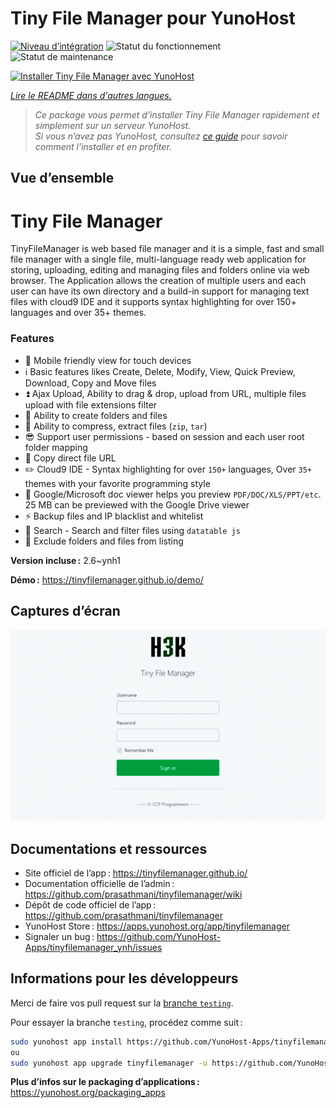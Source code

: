 <!--
Nota bene : ce README est automatiquement généré par <https://github.com/YunoHost/apps/tree/master/tools/readme_generator>
Il NE doit PAS être modifié à la main.
-->

# Tiny File Manager pour YunoHost

[![Niveau d’intégration](https://dash.yunohost.org/integration/tinyfilemanager.svg)](https://ci-apps.yunohost.org/ci/apps/tinyfilemanager/) ![Statut du fonctionnement](https://ci-apps.yunohost.org/ci/badges/tinyfilemanager.status.svg) ![Statut de maintenance](https://ci-apps.yunohost.org/ci/badges/tinyfilemanager.maintain.svg)

[![Installer Tiny File Manager avec YunoHost](https://install-app.yunohost.org/install-with-yunohost.svg)](https://install-app.yunohost.org/?app=tinyfilemanager)

*[Lire le README dans d'autres langues.](./ALL_README.md)*

> *Ce package vous permet d’installer Tiny File Manager rapidement et simplement sur un serveur YunoHost.*  
> *Si vous n’avez pas YunoHost, consultez [ce guide](https://yunohost.org/install) pour savoir comment l’installer et en profiter.*

## Vue d’ensemble

# Tiny File Manager

TinyFileManager is web based file manager and it is a simple, fast and small file manager with a single file, multi-language ready web application for storing, uploading, editing and managing files and folders online via web browser. The Application allows the creation of multiple users and each user can have its own directory and a build-in support for managing text files with cloud9 IDE and it supports syntax highlighting for over 150+ languages and over 35+ themes.

### Features

- :iphone: Mobile friendly view for touch devices
- :information_source: Basic features likes Create, Delete, Modify, View, Quick Preview, Download, Copy and Move files
- :arrow_double_up: Ajax Upload, Ability to drag & drop, upload from URL, multiple files upload with file extensions filter
- :file_folder: Ability to create folders and files
- :gift: Ability to compress, extract files (`zip`, `tar`)
- :sunglasses: Support user permissions - based on session and each user root folder mapping
- :floppy_disk: Copy direct file URL
- :pencil2: Cloud9 IDE - Syntax highlighting for over `150+` languages, Over `35+` themes with your favorite programming style
- :page_facing_up: Google/Microsoft doc viewer helps you preview `PDF/DOC/XLS/PPT/etc`. 25 MB can be previewed with the Google Drive viewer
- :zap: Backup files and IP blacklist and whitelist
- :mag_right: Search - Search and filter files using `datatable js`
- :file_folder: Exclude folders and files from listing



**Version incluse :** 2.6~ynh1

**Démo :** <https://tinyfilemanager.github.io/demo/>

## Captures d’écran

![Capture d’écran de Tiny File Manager](./doc/screenshots/screenshot.png)

## Documentations et ressources

- Site officiel de l’app : <https://tinyfilemanager.github.io/>
- Documentation officielle de l’admin : <https://github.com/prasathmani/tinyfilemanager/wiki>
- Dépôt de code officiel de l’app : <https://github.com/prasathmani/tinyfilemanager>
- YunoHost Store : <https://apps.yunohost.org/app/tinyfilemanager>
- Signaler un bug : <https://github.com/YunoHost-Apps/tinyfilemanager_ynh/issues>

## Informations pour les développeurs

Merci de faire vos pull request sur la [branche `testing`](https://github.com/YunoHost-Apps/tinyfilemanager_ynh/tree/testing).

Pour essayer la branche `testing`, procédez comme suit :

```bash
sudo yunohost app install https://github.com/YunoHost-Apps/tinyfilemanager_ynh/tree/testing --debug
ou
sudo yunohost app upgrade tinyfilemanager -u https://github.com/YunoHost-Apps/tinyfilemanager_ynh/tree/testing --debug
```

**Plus d’infos sur le packaging d’applications :** <https://yunohost.org/packaging_apps>

